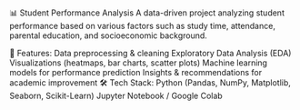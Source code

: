 📊 Student Performance Analysis
A data-driven project analyzing student performance based on various factors such as study time, attendance, parental education, and socioeconomic background.

🔹 Features:
Data preprocessing & cleaning
Exploratory Data Analysis (EDA)
Visualizations (heatmaps, bar charts, scatter plots)
Machine learning models for performance prediction
Insights & recommendations for academic improvement
🛠️ Tech Stack:
Python (Pandas, NumPy, Matplotlib, Seaborn, Scikit-Learn)
Jupyter Notebook / Google Colab
